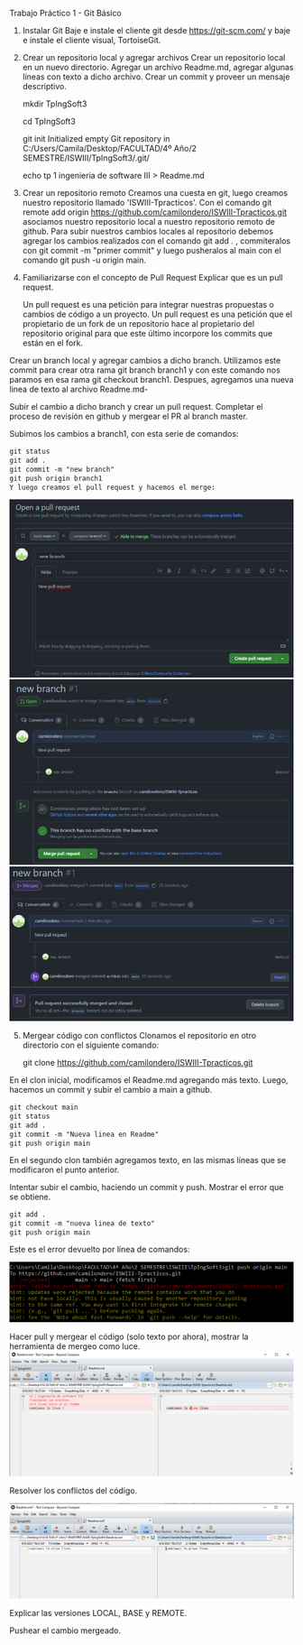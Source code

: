 Trabajo Práctico 1 - Git Básico
1.  Instalar Git
Baje e instale el cliente git desde  https://git-scm.com/ y baje e instale el cliente visual, TortoiseGit. 

2. Crear un repositorio local y agregar archivos
Crear un repositorio local en un nuevo directorio.
Agregar un archivo Readme.md, agregar algunas líneas con texto a dicho archivo.
Crear un commit y proveer un mensaje descriptivo.
	
	
	mkdir TpIngSoft3
	
	cd TpIngSoft3
	
	git init
	Initialized empty Git repository in C:/Users/Camila/Desktop/FACULTAD/4º Año/2 SEMESTRE/ISWIII/TpIngSoft3/.git/
	
	echo tp 1 ingenieria de software III > Readme.md
	
3. Crear un repositorio remoto
	Creamos una cuesta en git, luego creamos nuestro repositorio llamado 'ISWIII-Tpracticos'. 
	Con el comando git remote add origin  https://github.com/camilondero/ISWIII-Tpracticos.git asociamos nuestro repositorio local a nuestro repositorio remoto de github.
	Para subir nuestros cambios locales al repositorio debemos agregar los cambios realizados con el comando git add . , commiteralos con git commit -m "primer commit" y 	         luego pusheralos al main con el comando git push -u origin main. 
	
4. Familiarizarse con el concepto de Pull Request
Explicar que es un pull request.
		
	Un pull request es una petición para integrar nuestras propuestas o cambios de código a un proyecto.
	Un pull request es una petición que el propietario de un fork de un repositorio hace al propietario del repositorio original para que este último incorpore los commits que están en el fork.
	
Crear un branch local y agregar cambios a dicho branch.
	Utilizamos este commit para crear otra rama git branch branch1 y con este comando nos paramos en esa rama git checkout branch1. Despues, agregamos una nueva linea de texto al archivo Readme.md-
		
Subir el cambio a dicho branch y crear un pull request.
Completar el proceso de revisión en github y mergear el PR al branch master.
	
Subimos los cambios a branch1, con esta serie de comandos:
	
	git status
	git add .
	git commit -m "new branch"
	git push origin branch1
	Y luego creamos el pull request y hacemos el merge:
		
![Image text](https://github.com/camilondero/ISWIII-Tpracticos/blob/main/Images/PR%201.png)
![Image text](https://github.com/camilondero/ISWIII-Tpracticos/blob/main/Images/PR2.png)
![Image text](https://github.com/camilondero/ISWIII-Tpracticos/blob/main/Images/PR3.png)


5. Mergear código con conflictos
Clonamos el repositorio en otro directorio con el siguiente comando:
	
	git clone https://github.com/camilondero/ISWIII-Tpracticos.git
	
En el clon inicial, modificamos el Readme.md agregando más texto. Luego, hacemos un  commit y subir el cambio a main a github.
			
	git checkout main
	git status
	git add .
	git commit -m "Nueva linea en Readme"
	git push origin main
	
En el segundo clon también agregamos texto, en las mismas líneas que se modificaron el punto anterior.
	
Intentar subir el cambio, haciendo un commit y push. Mostrar el error que se obtiene.
	
	git add .
	git commit -m "nueva linea de texto"
	git push origin main
	
Este es el error devuelto por línea de comandos: 

![Image text](https://github.com/camilondero/ISWIII-Tpracticos/blob/main/Images/Error.png)
	
	
Hacer pull y mergear el código (solo texto por ahora), mostrar la herramienta de mergeo como luce.
![Image text](https://github.com/camilondero/ISWIII-Tpracticos/blob/main/Images/Conflictos1.png)
	
	

Resolver los conflictos del código.

![Image text](https://github.com/camilondero/ISWIII-Tpracticos/blob/main/Images/conflictos2.png)
	
	
Explicar las versiones LOCAL, BASE y REMOTE.

Pushear el cambio mergeado.
